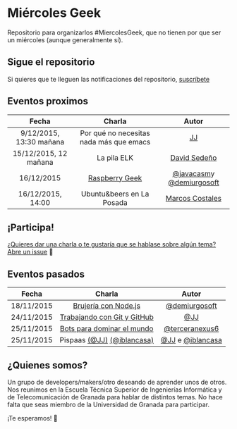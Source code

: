 Miércoles Geek
==============

Repositorio para organizarlos #MiercolesGeek, que no tienen por que ser un miércoles (aunque generalmente sí).

## Sigue el repositorio
Si quieres que te lleguen las notificaciones del repositorio, [suscríbete](https://github.com/iblancasa/miercolesgeek/subscription)

## Eventos proximos
| Fecha     | Charla              |Autor       |
|:--------:|:------------------:|:-----------:|
|9/12/2015, 13:30 mañana|Por qué no necesitas nada más que emacs|[JJ](https://github.com/JJ)|
|15/12/2015, 12 mañana|La pila ELK|[David Sedeño](https://github.com/davidsf)|
|16/12/2015|[Raspberry Geek][raspberry]|[@javacasm](https://github.com/javacasm)y [@demiurgosoft](https://github.com/demiurgosoft)|
|16/12/2015, 14:00 |Ubuntu&beers en La Posada|[Marcos Costales](https://github.com/costales)|


## ¡Participa!
[¿Quieres dar una charla o te gustaría que se hablase sobre algún tema? Abre un issue](https://github.com/iblancasa/miercolesgeek/issues) :speech_balloon:

## Eventos pasados
| Fecha     | Charla              |Autor       |
|:--------:|:------------------:|:-----------:|
|18/11/2015|[Brujería con Node.js][brujeria_node]|[@demiurgosoft](https://github.com/demiurgosoft)|
|24/11/2015|[Trabajando con Git y GitHub][git_github]|[@JJ](https://github.com/JJ)|
|25/11/2015|[Bots para dominar el mundo][bots_dominar]|[@terceranexus6](https://github.com/terceranexus6)|
|25/11/2015|Pispaas [(@JJ)][pispaas_jj] [(@iblancasa)][pispaas_iblancasa]|[@JJ](https://github.com/JJ) e [@iblancasa](https://github.com/iblancasa)|

## ¿Quienes somos?
Un grupo de developers/makers/otro deseando de aprender unos de otros. Nos reunimos en la Escuela Técnica Superior de Ingenierías Informática y de Telecomunicación de Granada para hablar de distintos temas. No hace falta que seas miembro de la Universidad de Granada para participar.

¡Te esperamos! :eyes:

[brujeria_node]:http://demiurgosoft.github.io/brujeria-con-node/
[git_github]: http://jj.github.io/masgit
[bots_dominar]: https://docs.google.com/presentation/d/1IqVE9mdqlMXrcom07A29VR74XkZ9KOj42V5v6m8MuUs/
[pispaas_jj]: http://jj.github.io/pispaas/
[pispaas_iblancasa]: http://iblancasa.com/PaaSalo-iblancasa/
[raspberry]: https://github.com/javacasm/RaspberryMiercolesGeek
